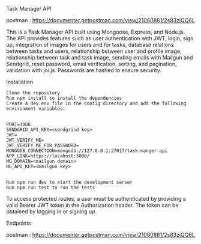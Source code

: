 Task Manager API

postman : https://documenter.getpostman.com/view/21060881/2s83ziQQ6L

This is a Task Manager API built using Mongoose, Express, and Node.js. 
The API provides features such as user authentication with JWT, login, sign up,
integration of images for users and for tasks, database relations between tasks and users, 
relationship between user and profile image, relationship between task and task image,
sending emails with Mailgun and Sendgrid, reset password, email verification,
sorting, and pagination, validation with joi.js. Passwords are hashed to ensure security.

Installation

    Clone the repository
    Run npm install to install the dependencies
    Create a dev.env file in the config directory and add the following environment variables:


    PORT=3000
    SENDGRID_API_KEY=<sendgrind key>
    JWT=
    JWT_VERIFY_ME=
    JWT_VERIFY_ME_FOR_PASSWORD=
    MONGODB_CONNECTION=mongodb://127.0.0.1:27017/task-manger-api
    APP_LINK=https://locahost:3000/
    MG_DOMAIN=<mailgun domain>
    MG_API_KEY=<mailgun key>


    Run npm run dev to start the development server
    Run npm run test to run the tests

To access protected routes, a user must be authenticated by providing a valid Bearer JWT token in the Authorization header. 
The token can be obtained by logging in or signing up.

Endpoints

postman : https://documenter.getpostman.com/view/21060881/2s83ziQQ6L

